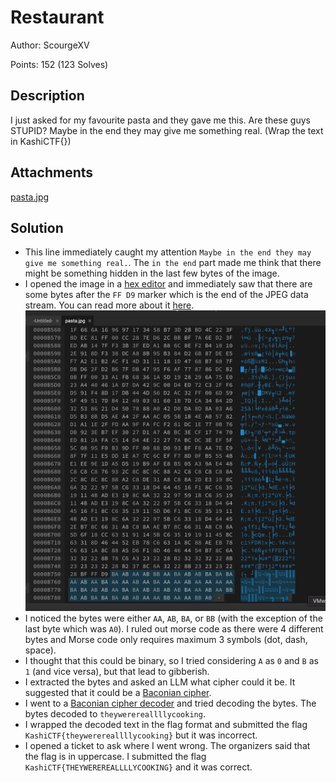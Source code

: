 # Restaurant
Author: ScourgeXV

Points: 152 (123 Solves)
## Description
I just asked for my favourite pasta and they gave me this. Are these guys STUPID? Maybe in the end they may give me something real. (Wrap the text in KashiCTF{})
## Attachments
[pasta.jpg](Attachments/pasta.jpg)
## Solution
- This line immediately caught my attention `Maybe in the end they may give me something real.`. The `in the end` part made me think that there might be something hidden in the last few bytes of the image.
- I opened the image in a [hex editor](https://hexed.it/) and immediately saw that there are some bytes after the `FF D9` marker which is the end of the JPEG data stream. You can read more about it [here](https://en.wikipedia.org/wiki/JPEG_File_Interchange_Format). ![1](Attachments/1.png)
- I noticed the bytes were either `AA`, `AB`, `BA`, or `BB` (with the exception of the last byte which was `A0`). I ruled out morse code as there were 4 different bytes and Morse code only requires maximum 3 symbols (dot, dash, space).
- I thought that this could be binary, so I tried considering `A` as `0` and `B` as `1` (and vice versa), but that lead to gibberish.
- I extracted the bytes and asked an LLM what cipher could it be. It suggested that it could be a [Baconian cipher](https://en.wikipedia.org/wiki/Bacon%27s_cipher).
- I went to a [Baconian cipher decoder](https://cryptii.com/pipes/bacon-cipher) and tried decoding the bytes. The bytes decoded to `theywerereallllycooking`.
- I wrapped the decoded text in the flag format and submitted the flag `KashiCTF{theywerereallllycooking}` but it was incorrect.
- I opened a ticket to ask where I went wrong. The organizers said that the flag is in uppercase. I submitted the flag `KashiCTF{THEYWEREREALLLLYCOOKING}` and it was correct.